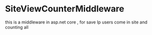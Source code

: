 # SiteViewCounterMiddleware
this is a middleware in asp.net core , for save Ip users come in site and counting all
